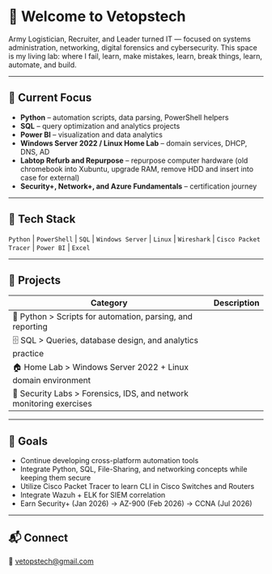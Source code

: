 # 👋 Welcome to Vetopstech

Army Logistician, Recruiter, and Leader turned IT  — focused on systems administration, networking, digital forensics and cybersecurity.
This space is my living lab: where I fail, learn, make mistakes, learn, break things, learn, automate, and build.

---

## 🧠 Current Focus
- **Python** – automation scripts, data parsing, PowerShell helpers  
- **SQL** – query optimization and analytics projects
- **Power BI** – visualization and data analytics
- **Windows Server 2022 / Linux Home Lab** – domain services, DHCP, DNS, AD
- **Labtop Refurb and Repurpose** – repurpose computer hardware (old chromebook into Xubuntu, upgrade RAM, remove HDD and insert into case for external) 
- **Security+, Network+, and Azure Fundamentals** – certification journey  

---

## 🧰 Tech Stack
`Python` | `PowerShell` | `SQL` | `Windows Server` | `Linux` | `Wireshark` | `Cisco Packet Tracer` | `Power BI` | `Excel`

---

## 🧩 Projects
| Category | Description |
|-----------|-------------|
| 🧮 Python > Scripts for automation, parsing, and reporting |
| 🗄️ SQL > Queries, database design, and analytics practice |
| 🏠 Home Lab > Windows Server 2022 + Linux domain environment |
| 🔐 Security Labs > Forensics, IDS, and network monitoring exercises |

---

## 🎯 Goals
- Continue developing cross-platform automation tools
- Integrate Python, SQL, File-Sharing, and networking concepts while keeping them secure
- Utilize Cisco Packet Tracer to learn CLI in Cisco Switches and Routers
- Integrate Wazuh + ELK for SIEM correlation  
- Earn Security+ (Jan 2026) → AZ-900 (Feb 2026) → CCNA (Jul 2026) 

---

## 📬 Connect
📧 vetopstech@gmail.com  
